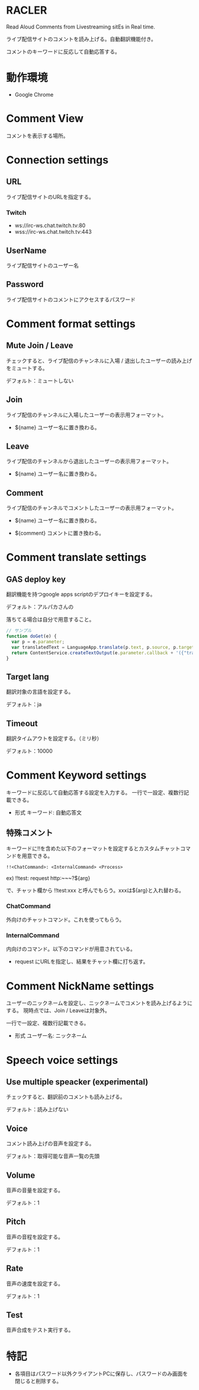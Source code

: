 # RACLER

Read Aloud Comments from Livestreaming sitEs in Real time.

ライブ配信サイトのコメントを読み上げる。自動翻訳機能付き。

コメントのキーワードに反応して自動応答する。

# 動作環境

- Google Chrome

# Comment View

コメントを表示する場所。

# Connection settings

## URL

ライブ配信サイトのURLを指定する。

### Twitch

- ws://irc-ws.chat.twitch.tv:80
- wss://irc-ws.chat.twitch.tv:443

## UserName

ライブ配信サイトのユーザー名

## Password

ライブ配信サイトのコメントにアクセスするパスワード

# Comment format settings

## Mute Join / Leave

チェックすると、ライブ配信のチャンネルに入場 / 退出したユーザーの読み上げをミュートする。

デフォルト：ミュートしない

## Join

ライブ配信のチャンネルに入場したユーザーの表示用フォーマット。

- ${name}
ユーザー名に置き換わる。

## Leave

ライブ配信のチャンネルから退出したユーザーの表示用フォーマット。

- ${name}
ユーザー名に置き換わる。

## Comment

ライブ配信のチャンネルでコメントしたユーザーの表示用フォーマット。

- ${name}
ユーザー名に置き換わる。

- ${comment}
コメントに置き換わる。

# Comment translate settings

## GAS deploy key

翻訳機能を持つgoogle apps scriptのデプロイキーを設定する。

デフォルト：アルパカさんの

落ちてる場合は自分で用意すること。

``` js
// サンプル
function doGet(e) {
  var p = e.parameter;
  var translatedText = LanguageApp.translate(p.text, p.source, p.target);
  return ContentService.createTextOutput(e.parameter.callback + '({"translated" : "' + translatedText + '"});').setMimeType(ContentService.MimeType.JAVASCRIPT);
}
```

## Target lang

翻訳対象の言語を設定する。

デフォルト：ja

## Timeout

翻訳タイムアウトを設定する。（ミリ秒）

デフォルト：10000

# Comment Keyword settings

キーワードに反応して自動応答する設定を入力する。
一行で一設定、複数行記載できる。

- 形式
キーワード: 自動応答文

## 特殊コメント

キーワードに!!を含めた以下のフォーマットを設定するとカスタムチャットコマンドを用意できる。

```
!!<ChatCommand>: <InternalCommand> <Process>
```

ex) !!test: request http:~~~?${arg}

で、チャット欄から !!test:xxx と呼んでもらう。xxxは${arg}と入れ替わる。

### ChatCommand

外向けのチャットコマンド。これを使ってもらう。

### InternalCommand

内向けのコマンド。以下のコマンドが用意されている。

- request
<Process>にURLを指定し、結果をチャット欄に打ち返す。

# Comment NickName settings

ユーザーのニックネームを設定し、ニックネームでコメントを読み上げるようにする。
現時点では、Join / Leaveは対象外。

一行で一設定、複数行記載できる。

- 形式
ユーザー名: ニックネーム

# Speech voice settings

## Use multiple speacker (experimental)

チェックすると、翻訳前のコメントも読み上げる。

デフォルト：読み上げない

## Voice

コメント読み上げの音声を設定する。

デフォルト：取得可能な音声一覧の先頭

## Volume

音声の音量を設定する。

デフォルト：1

## Pitch

音声の音程を設定する。

デフォルト：1

## Rate

音声の速度を設定する。

デフォルト：1

## Test

音声合成をテスト実行する。

# 特記

- 各項目はパスワード以外クライアントPCに保存し、パスワードのみ画面を閉じると削除する。
